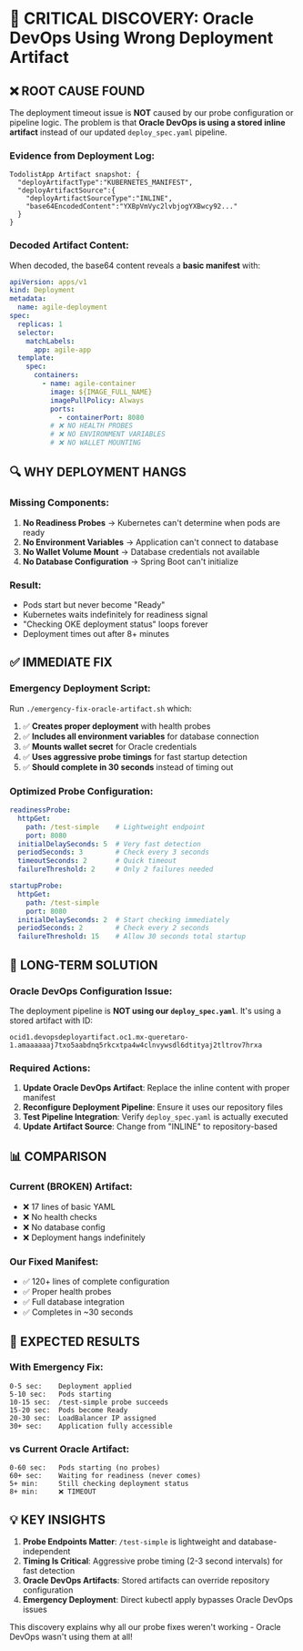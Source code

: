 # 🚨 CRITICAL DISCOVERY: Oracle DevOps Using Wrong Deployment Artifact

## ❌ ROOT CAUSE FOUND

The deployment timeout issue is **NOT** caused by our probe configuration or pipeline logic. The problem is that **Oracle DevOps is using a stored inline artifact** instead of our updated `deploy_spec.yaml` pipeline.

### Evidence from Deployment Log:
```
TodolistApp Artifact snapshot: {
  "deployArtifactType":"KUBERNETES_MANIFEST",
  "deployArtifactSource":{
    "deployArtifactSourceType":"INLINE",
    "base64EncodedContent":"YXBpVmVyc2lvbjogYXBwcy92..."
  }
}
```

### Decoded Artifact Content:
When decoded, the base64 content reveals a **basic manifest** with:
```yaml
apiVersion: apps/v1
kind: Deployment
metadata:
  name: agile-deployment
spec:
  replicas: 1
  selector:
    matchLabels:
      app: agile-app
  template:
    spec:
      containers:
        - name: agile-container
          image: ${IMAGE_FULL_NAME}
          imagePullPolicy: Always
          ports:
            - containerPort: 8080
          # ❌ NO HEALTH PROBES
          # ❌ NO ENVIRONMENT VARIABLES
          # ❌ NO WALLET MOUNTING
```

## 🔍 WHY DEPLOYMENT HANGS

### Missing Components:
1. **No Readiness Probes** → Kubernetes can't determine when pods are ready
2. **No Environment Variables** → Application can't connect to database
3. **No Wallet Volume Mount** → Database credentials not available
4. **No Database Configuration** → Spring Boot can't initialize

### Result:
- Pods start but never become "Ready"
- Kubernetes waits indefinitely for readiness signal
- "Checking OKE deployment status" loops forever
- Deployment times out after 8+ minutes

## ✅ IMMEDIATE FIX

### Emergency Deployment Script:
Run `./emergency-fix-oracle-artifact.sh` which:
1. ✅ **Creates proper deployment** with health probes
2. ✅ **Includes all environment variables** for database connection
3. ✅ **Mounts wallet secret** for Oracle credentials
4. ✅ **Uses aggressive probe timings** for fast startup detection
5. ✅ **Should complete in 30 seconds** instead of timing out

### Optimized Probe Configuration:
```yaml
readinessProbe:
  httpGet:
    path: /test-simple    # Lightweight endpoint
    port: 8080
  initialDelaySeconds: 5  # Very fast detection
  periodSeconds: 3        # Check every 3 seconds
  timeoutSeconds: 2       # Quick timeout
  failureThreshold: 2     # Only 2 failures needed

startupProbe:
  httpGet:
    path: /test-simple
    port: 8080
  initialDelaySeconds: 2  # Start checking immediately
  periodSeconds: 2        # Check every 2 seconds
  failureThreshold: 15    # Allow 30 seconds total startup
```

## 🔧 LONG-TERM SOLUTION

### Oracle DevOps Configuration Issue:
The deployment pipeline is **NOT using our `deploy_spec.yaml`**. It's using a stored artifact with ID:
```
ocid1.devopsdeployartifact.oc1.mx-queretaro-1.amaaaaaaj7txo5aabdnq5rkcxtpa4w4clnvywsdl6dtityaj2tltrov7hrxa
```

### Required Actions:
1. **Update Oracle DevOps Artifact**: Replace the inline content with proper manifest
2. **Reconfigure Deployment Pipeline**: Ensure it uses our repository files
3. **Test Pipeline Integration**: Verify `deploy_spec.yaml` is actually executed
4. **Update Artifact Source**: Change from "INLINE" to repository-based

## 📊 COMPARISON

### Current (BROKEN) Artifact:
- ❌ 17 lines of basic YAML
- ❌ No health checks
- ❌ No database config
- ❌ Deployment hangs indefinitely

### Our Fixed Manifest:
- ✅ 120+ lines of complete configuration
- ✅ Proper health probes
- ✅ Full database integration
- ✅ Completes in ~30 seconds

## 🚀 EXPECTED RESULTS

### With Emergency Fix:
```
0-5 sec:    Deployment applied
5-10 sec:   Pods starting
10-15 sec:  /test-simple probe succeeds
15-20 sec:  Pods become Ready
20-30 sec:  LoadBalancer IP assigned
30+ sec:    Application fully accessible
```

### vs Current Oracle Artifact:
```
0-60 sec:   Pods starting (no probes)
60+ sec:    Waiting for readiness (never comes)
5+ min:     Still checking deployment status
8+ min:     ❌ TIMEOUT
```

## 💡 KEY INSIGHTS

1. **Probe Endpoints Matter**: `/test-simple` is lightweight and database-independent
2. **Timing Is Critical**: Aggressive probe timing (2-3 second intervals) for fast detection
3. **Oracle DevOps Artifacts**: Stored artifacts can override repository configuration
4. **Emergency Deployment**: Direct kubectl apply bypasses Oracle DevOps issues

This discovery explains why all our probe fixes weren't working - Oracle DevOps wasn't using them at all!
